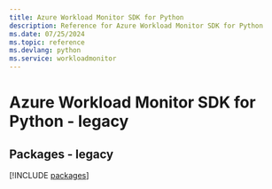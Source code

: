 ```yaml
---
title: Azure Workload Monitor SDK for Python
description: Reference for Azure Workload Monitor SDK for Python
ms.date: 07/25/2024
ms.topic: reference
ms.devlang: python
ms.service: workloadmonitor
---
```

# Azure Workload Monitor SDK for Python - legacy
## Packages - legacy
[!INCLUDE [packages](workload-monitor-index.md)]